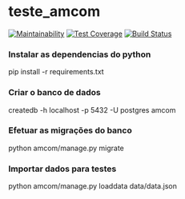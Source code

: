 # teste_amcom
[![Maintainability](https://api.codeclimate.com/v1/badges/478ce03c9f21fa113a05/maintainability)](https://codeclimate.com/github/lscasanova/teste_amcom/maintainability)
[![Test Coverage](https://api.codeclimate.com/v1/badges/478ce03c9f21fa113a05/test_coverage)](https://codeclimate.com/github/lscasanova/teste_amcom/test_coverage)
[![Build Status](https://travis-ci.org/lscasanova/teste_amcom.svg?branch=master)](https://travis-ci.org/lscasanova/teste_amcom)

### Instalar as dependencias do python
pip install -r requirements.txt

### Criar o banco de dados
createdb -h localhost -p 5432 -U postgres amcom

### Efetuar as migrações do banco
python amcom/manage.py migrate

### Importar dados para testes
python amcom/manage.py loaddata data/data.json 